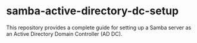 # samba-active-directory-dc-setup
This repository provides a complete guide for setting up a Samba server as an Active Directory Domain Controller (AD DC).
